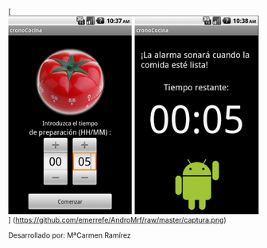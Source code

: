 [![capturaAndroid](https://github.com/emerrefe/AndroMrf/raw/master/captura.png)] (https://github.com/emerrefe/AndroMrf/raw/master/captura.png)

Desarrollado por:
	MªCarmen Ramírez